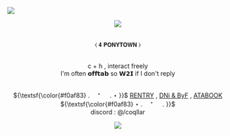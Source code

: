 ![](https://komarev.com/ghpvc/?username=coqllar&abbreviated=true&label=STARS&color=f0af83)

<p align="center">
<img src="https://i.postimg.cc/T3sNMFpN/image-2024-05-23-222923658.png">


<p align="center">
   <br> ⧼    𝟰 𝗣𝗢𝗡𝗬𝗧𝗢𝗪𝗡    ⧽   
<p align="center">
   <br>  c + h , interact freely  
   <br>  I'm often 𝗼𝗳𝗳𝘁𝗮𝗯 so 𝗪𝟮𝗜 if I don't reply

 <p align="center"

   <br>  ${\textsf{\color{#f0af83} . 　⁺ 　 .   ⋆ }}$  [RENTRY](https://rentry.co/coqllar) , [DNi & ByF](https://rentry.co/coqllardnibyf) , [ATABOOK](https://coqllar.atabook.org)  ${\textsf{\color{#f0af83} ⋆   . 　⁺ 　 . }}$ 
   <br> discord : @/coqllar  

<p align="center">
</p>



<p align="center">
<img src="https://i.postimg.cc/T3sNMFpN/image-2024-05-23-222923658.png">

